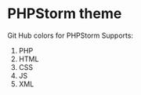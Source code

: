 PHPStorm theme
==============

Git Hub colors for PHPStorm
Supports:
1. PHP
2. HTML
3. CSS
4. JS
5. XML